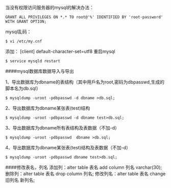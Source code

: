 当没有权限访问服务器的mysql的解决办法：
```
GRANT ALL PRIVILEGES ON *.* TO root@'%' IDENTIFIED BY 'root-password' WITH GRANT OPTION;
```

mysql乱码：
```
$ vi /etc/my.cnf
```

添加：
[client]
default-character-set=utf8
重启mysql
```
$ service mysqld restart
```
####mysql数据库数据导入与导出

1、导出数据库为dbname的表结构（其中用戶名为root,密码为dbpasswd,生成的脚本名为db.sql）
```
$ mysqldump -uroot -pdbpasswd -d dbname >db.sql;
```
2、导出数据库为dbname某张表(test)结构
```
$ mysqldump -uroot -pdbpasswd -d dbname test>db.sql;
```
3、导出数据库为dbname所有表结构及表数据（不加-d）
```
$ mysqldump -uroot -pdbpasswd  dbname >db.sql;
```
4、导出数据库为dbname某张表(test)结构及表数据（不加-d）
```
$ mysqldump -uroot -pdbpasswd dbname test>db.sql;
```

####修改表名，列名
添加列：alter table 表名 add column 列名 varchar(30);
删除列：alter table 表名 drop column 列名;
修改列名：alter table 表名 change 旧列名 新列名;